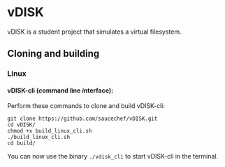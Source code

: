 # vDISK
vDISK is a student project that simulates a virtual filesystem.

## Cloning and building
### Linux 
#### vDISK-cli (*c*ommand *l*ine *i*nterface):
Perform these commands to clone and build vDISK-cli:
```
git clone https://github.com/saucechef/vDISK.git
cd vDISK/
chmod +x build_linux_cli.sh
./build_linux_cli.sh
cd build/
```
You can now use the binary `./vdisk_cli` to start vDISK-cli in the terminal.
